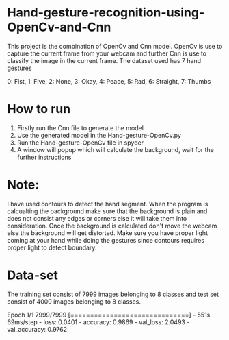 # Hand-gesture-recognition-using-OpenCv-and-Cnn
This project is the combination of OpenCv and Cnn model. OpenCv is use to capture the current frame from your webcam and further Cnn is use to classify the image in the current frame.
The dataset used has 7 hand gestures

0: Fist, 1: Five, 2: None, 3: Okay, 4: Peace, 5: Rad, 6: Straight, 7: Thumbs

# How to run
1. Firstly run the Cnn file to generate the model 
2. Use the generated model in the Hand-gesture-OpenCv.py
3. Run the Hand-gesture-OpenCv file in spyder
4. A window will popup which will calculate the background, wait for the further instructions

# Note:
I have used contours to detect the hand segment. When the program is calcualting the background make sure that the background is plain and does not consist any edges or corners else it will take them into consideration. Once the background is calculated don't move the webcam else the background will get distorted. Make sure you have proper light coming at your hand while doing the gestures since contours requires proper light to detect boundary.

# Data-set
The training set consist of 7999 images belonging to 8 classes and test set consist of 4000 images belonging to 8 classes.

Epoch 1/1
7999/7999 [==============================] - 551s 69ms/step - loss: 0.0401 - accuracy: 0.9869 - val_loss: 2.0493 - val_accuracy: 0.9762

